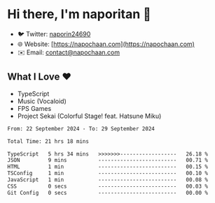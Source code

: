 # Hi there, I'm naporitan 👋

- 🐦 Twitter: [naporin24690](https://twitter.com/naporin24690)
- 🌐 Website: [https://napochaan.com](https://napochaan.com)
- ✉️ Email: [contact@napochaan.com](mailto:contact@napochaan.com)

## What I Love ❤️
- TypeScript
- Music (Vocaloid)
- FPS Games
- Project Sekai (Colorful Stage! feat. Hatsune Miku)

<!--START_SECTION:waka-->

```txt
From: 22 September 2024 - To: 29 September 2024

Total Time: 21 hrs 18 mins

TypeScript   5 hrs 34 mins   >>>>>>>------------------   26.18 %
JSON         9 mins          -------------------------   00.71 %
HTML         1 min           -------------------------   00.15 %
TSConfig     1 min           -------------------------   00.10 %
JavaScript   1 min           -------------------------   00.08 %
CSS          0 secs          -------------------------   00.03 %
Git Config   0 secs          -------------------------   00.00 %
```

<!--END_SECTION:waka-->

